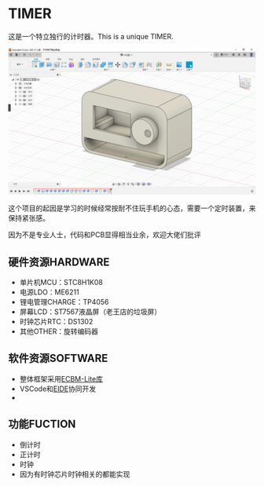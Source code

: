 # TIMER

这是一个特立独行的计时器。This is a unique TIMER.

![case](./Hardware/外壳case.jpg)

这个项目的起因是学习的时候经常按耐不住玩手机的心态，需要一个定时装置，来保持紧张感。

因为不是专业人士，代码和PCB显得相当业余，欢迎大佬们批评

## 硬件资源HARDWARE

- 单片机MCU：STC8H1K08
- 电源LDO：ME6211
- 锂电管理CHARGE：TP4056
- 屏幕LCD：ST7567液晶屏（老王店的垃圾屏）
- 时钟芯片RTC：DS1302
- 其他OTHER：旋转编码器

## 软件资源SOFTWARE

- 整体框架采用[ECBM-Lite库](https://gitee.com/ecbm/ecbm-library-lite)
- VSCode和[EIDE](https://github.com/github0null/eide)协同开发
- 

## 功能FUCTION

- 倒计时
- 正计时
- 时钟
- 因为有时钟芯片时钟相关的都能实现
